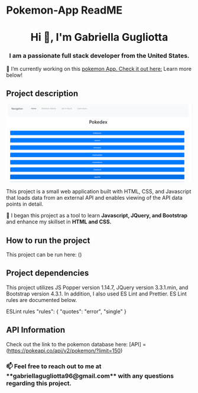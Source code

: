 # Pokemon-App ReadME

<h1 align="center">Hi 👋, I'm Gabriella Gugliotta</h1>
<h3 align="center">I am a passionate full stack developer from the United States.</h3>

🔭 I’m currently working on this [pokemon App. Check it out here:](https://ggugliotta.github.io/Pokemon-App/) Learn more below! 

## Project description

![image](Pokedex.png)

This project is a small web application built with HTML, CSS, and Javascript that loads data from an external API and enables viewing of the API data points in detail.

🌱 I began this project as a tool to learn **Javascript, JQuery, and Bootstrap** and enhance my skillset in **HTML and CSS.**

## How to run the project 
This project can be run here: ()

## Project dependencies 

This project utilizes JS Popper version 1.14.7, JQuery version 3.3.1.min, and Bootstrap version 4.3.1. In addition, I also used ES Lint and Prettier. ES Lint rules are documented below.

ESLint rules
    "rules": {
        "quotes": "error", "single"
    }

## API Information 

Check out the link to the pokemon database here: [API] = (https://pokeapi.co/api/v2/pokemon/?limit=150)


<h3 align: "center" >📫 Feel free to reach out to me at **gabriellagugliotta96@gmail.com** with any questions regarding this project. </h3>


